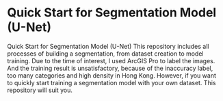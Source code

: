# Quick Start for Segmentation Model (U-Net)
Quick Start for Segmentation Model (U-Net)
This repository includes all processes of building a segmentation, from dataset creation to model training.
Due to the time of interest, I used ArcGIS Pro to label the images. And the training result is unsatisfactory, because of the inaccuracy label, too many categories and high density in Hong Kong.
However, if you want to quickly start training a segmentation model with your own dataset. This repository will suit you.
